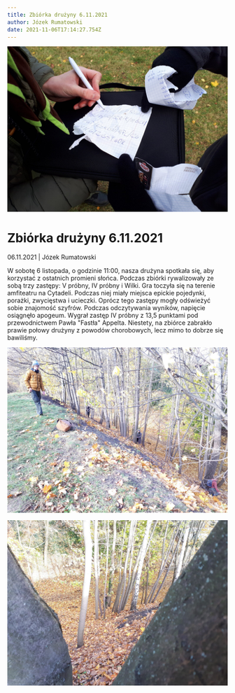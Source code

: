 ```yaml
---
title: Zbiórka drużyny 6.11.2021
author: Józek Rumatowski
date: 2021-11-06T17:14:27.754Z
---
```

![](img_20211106_125715.jpg)

# Zbiórka drużyny 6.11.2021

06.11.2021 | Józek Rumatowski

W sobotę 6 listopada, o godzinie 11:00, nasza drużyna spotkała się, aby korzystać z ostatnich promieni słońca. Podczas zbiórki rywalizowały ze sobą trzy zastępy: V próbny, IV próbny i Wilki. Gra toczyła się na terenie amfiteatru na Cytadeli. Podczas niej miały miejsca epickie pojedynki, porażki, zwycięstwa i ucieczki. Oprócz tego zastępy mogły odświeżyć sobie znajomość szyfrów. Podczas odczytywania wyników, napięcie osiągnęło apogeum. Wygrał zastęp IV próbny z 13,5 punktami pod przewodnictwem Pawła "Fastła" Appelta. Niestety, na zbiórce zabrakło prawie połowy drużyny z powodów chorobowych, lecz mimo to dobrze się bawiliśmy.


![](img_20211106_120452.jpg)

![](img_20211106_120305.jpg)
